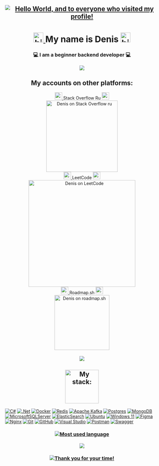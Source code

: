 <h2 align="center">
  <a href="#">
    <img src="https://capsule-render.vercel.app/api?type=waving&color=timeGradient&height=256&section=header&fontColor=ffffff&text=Hello%20World,&fontSize=75&animation=fadeIn&fontAlignY=38&desc=and%20to%20everyone%20who%20visited%20my%20profile!&descAlignY=55&descAlign=62" alt="Hello World, and to everyone who visited my profile!"/>
  </a>
</h2>
<h1 align="center">
  <a href="#">
    <img src="https://github.com/blackcater/blackcater/raw/main/images/Hi.gif" alt="hi" height="32"/>
  </a>
  My name is Denis  
  <a href="#">
    <img src="https://github.com/blackcater/blackcater/raw/main/images/Hi.gif" alt="hi" height="32"/>
  </a>
</h1>
<h3 align="center">💻 I am a beginner backend developer 💻</h3>

<h5 align="center">
  <a href="#">
    <img src="https://capsule-render.vercel.app/api?type=rect&height=1&color=timeGradient"/>
  </a>
</h5>

<h2 align="center">My accounts on other platforms:</h2>


  <div align="center">
    <a href="#">
      <img src="https://github.com/deniskasosiska/deniskasosiska/assets/44068354/c6a3debc-ccf3-4443-afba-910ac7735a53" height="24"/>
    </a>
    Stack Overflow Ru 
    <a href="#">
      <img src="https://github.com/deniskasosiska/deniskasosiska/assets/44068354/c6a3debc-ccf3-4443-afba-910ac7735a53" height="24"/>
    </a>
    <br/>
    <a href="https://ru.stackoverflow.com/users/592447/deniska-sosiska/">
      <picture>
        <source media="(prefers-color-scheme: dark)" srcset="https://github-readme-stackoverflow.zohan.tech/?userID=592447&theme=dark&site=ru.stackoverflow">
        <source media="(prefers-color-scheme: light)" srcset="https://github-readme-stackoverflow.zohan.tech/?userID=592447&site=ru.stackoverflow">
        <img alt="Denis on Stack Overflow ru" height="234" src="https://github-readme-stackoverflow.zohan.tech/?userID=592447&theme=dark&site=ru.stackoverflow">
      </picture>
    </a>
  </div>
<div align="center">
    <a href="#">
      <img src="https://github.com/deniskasosiska/deniskasosiska/assets/44068354/afcf3c3c-3e65-4f72-af6c-27f7745d1038" height="24"/>
    </a>
    LeetCode
    <a href="#">
      <img src="https://github.com/deniskasosiska/deniskasosiska/assets/44068354/afcf3c3c-3e65-4f72-af6c-27f7745d1038" height="24"/>
    </a>
    <br/>
    <a href="https://leetcode.com/u/DeniskaSosiSka/">
      <picture>
        <source media="(prefers-color-scheme: dark)" srcset="https://leetcard.jacoblin.cool/DeniskaSosiSka?theme=nord&ext=heatmap">
        <source media="(prefers-color-scheme: light)" srcset="https://leetcard.jacoblin.cool/DeniskaSosiSka?theme=unicorn&ext=heatmap">
        <img alt="Denis on LeetCode" width="350" src="https://leetcard.jacoblin.cool/DeniskaSosiSka?theme=nord&ext=heatmap">
      </picture>
    </a>
  </div>
  <div align="center">
    <a href="#">
      <img src="https://github.com/deniskasosiska/deniskasosiska/assets/44068354/2611ec99-2c26-4f3e-aeeb-837e6b53bce7" height="24"/>
    </a>
    Roadmap.sh
    <a href="#">
      <img src="https://github.com/deniskasosiska/deniskasosiska/assets/44068354/2611ec99-2c26-4f3e-aeeb-837e6b53bce7" height="24"/>
    </a>
    <br/>
    <a href="https://roadmap.sh/u/deniskasosiska">
      <picture>
        <source media="(prefers-color-scheme: dark)" srcset="https://roadmap.sh/card/wide/66585408b998f3b3c7e77baf?variant=dark">
        <source media="(prefers-color-scheme: light)" srcset="https://roadmap.sh/card/wide/66585408b998f3b3c7e77baf?variant=light">
        <img alt="Denis on roadmap.sh" height="180" src="https://roadmap.sh/card/wide/66585408b998f3b3c7e77baf?variant=dark">
      </picture>
    </a>
  </div>

  <h5 align="center">
    <a href="#">
      <img src="https://capsule-render.vercel.app/api?type=rect&height=1&color=timeGradient"/>
    </a>
  </h5>
  
  <h2 align="center">
    <a href="#">
      <picture>
        <source media="(prefers-color-scheme: dark)" srcset="https://capsule-render.vercel.app/api?type=venom&height=200&color=timeGradient&text=My%20stack:&fontAlign=49&reversal=false&section=header&fontColor=ffffff&fontSize=50&fontAlignY=55&strokeWidth=1&stroke=aaaaaa">
        <source media="(prefers-color-scheme: light)" srcset="https://capsule-render.vercel.app/api?type=venom&height=200&color=timeGradient&text=My%20stack:&fontAlign=49&reversal=false&section=header&fontColor=000000&fontSize=50&fontAlignY=55&strokeWidth=1&stroke=aaaaaa">
        <img alt="My stack:" height="110" src="https://capsule-render.vercel.app/api?type=venom&height=200&color=timeGradient&text=My%20stack:&fontAlign=49&reversal=false&section=header&fontColor=ffffff&fontSize=50&fontAlignY=55&strokeWidth=1&stroke=aaaaaa">
      </picture>
    </a>
  </h2>

[![C#](https://img.shields.io/badge/c%23-%23239120.svg?style=for-the-badge&logo=csharp&logoColor=white)](#)
[![.Net](https://img.shields.io/badge/.NET-5C2D91?style=for-the-badge&logo=.net&logoColor=white)](#)
[![Docker](https://img.shields.io/badge/docker-%230db7ed.svg?style=for-the-badge&logo=docker&logoColor=white)](#)
[![Redis](https://img.shields.io/badge/redis-%23DD0031.svg?style=for-the-badge&logo=redis&logoColor=white)](#)
[![Apache Kafka](https://img.shields.io/badge/Apache%20Kafka-000?style=for-the-badge&logo=apachekafka)](#)
[![Postgres](https://img.shields.io/badge/postgres-%23316192.svg?style=for-the-badge&logo=postgresql&logoColor=white)](#)
[![MongoDB](https://img.shields.io/badge/MongoDB-%234ea94b.svg?style=for-the-badge&logo=mongodb&logoColor=white)](#)
[![MicrosoftSQLServer](https://img.shields.io/badge/Microsoft%20SQL%20Server-CC2927?style=for-the-badge&logo=microsoft%20sql%20server&logoColor=white)](#)
[![ElasticSearch](https://img.shields.io/badge/-ElasticSearch-005571?style=for-the-badge&logo=elasticsearch)](#)
[![Ubuntu](https://img.shields.io/badge/Ubuntu-E95420?style=for-the-badge&logo=ubuntu&logoColor=white)](#)
[![Windows 11](https://img.shields.io/badge/Windows%2011-%230079d5.svg?style=for-the-badge&logo=Windows%2011&logoColor=white)](#)
[![Figma](https://img.shields.io/badge/figma-%23F24E1E.svg?style=for-the-badge&logo=figma&logoColor=white)](#)
[![Nginx](https://img.shields.io/badge/nginx-%23009639.svg?style=for-the-badge&logo=nginx&logoColor=white)](#)
[![Git](https://img.shields.io/badge/git-%23F05033.svg?style=for-the-badge&logo=git&logoColor=white)](#)
[![GitHub](https://img.shields.io/badge/github-%23121011.svg?style=for-the-badge&logo=github&logoColor=white)](#)
[![Visual Studio](https://img.shields.io/badge/Visual%20Studio-5C2D91.svg?style=for-the-badge&logo=visual-studio&logoColor=white)](#)
[![Postman](https://img.shields.io/badge/Postman-FF6C37?style=for-the-badge&logo=postman&logoColor=white)](#)
[![Swagger](https://img.shields.io/badge/-Swagger-%23Clojure?style=for-the-badge&logo=swagger&logoColor=white)](#)

<h3 align="center">
  <a href="#">
    <img src="https://github-readme-stats.vercel.app/api/top-langs/?username=deniskasosiska&layout=compact" alt="Most used language"/>
  </a>
</h3>

<h5 align="center">
  <a href="#">
    <img src="https://capsule-render.vercel.app/api?type=rect&height=1&color=timeGradient"/>
  </a>
</h5>

<h3 align="center">
  <a href="#">
    <picture>
      <source media="(prefers-color-scheme: dark)" srcset="https://readme-typing-svg.herokuapp.com?font=Fira+Code&size=25&pause=1800&color=FFEEEE&center=true&vCenter=true&random=false&width=800&lines=If+you+liked+one+of+my+repositories%2C+put+a+star+%E2%AD%90;%E2%9D%A4+Thank+you+for+your+time!+%E2%9D%A4">
      <source media="(prefers-color-scheme: light)" srcset="https://readme-typing-svg.herokuapp.com?font=Fira+Code&size=25&pause=1800&color=110000&center=true&vCenter=true&random=false&width=800&lines=If+you+liked+one+of+my+repositories%2C+put+a+star+%E2%AD%90;%E2%9D%A4+Thank+you+for+your+time!+%E2%9D%A4">
      <img alt="Thank you for your time!" src="https://readme-typing-svg.herokuapp.com?font=Fira+Code&size=25&pause=1800&color=FFEEEE&center=true&vCenter=true&random=false&width=800&lines=If+you+liked+one+of+my+repositories%2C+put+a+star+%E2%AD%90;%E2%9D%A4+Thank+you+for+your+time!+%E2%9D%A4">
    </picture>
  </a>
</h3>

<!-- 
https://github.com/deniskasosiska/deniskasosiska/assets/44068354/259355b5-4137-47bf-81fb-60f428a769e3 
<a href="#"><img src="https://github.com/deniskasosiska/deniskasosiska/assets/44068354/b44d969a-d630-45f2-9ea7-c47cbb88ee2d" alt="Java" height="24"/></a>
<a href="#"><img src="https://github.com/deniskasosiska/deniskasosiska/assets/44068354/81ce38dd-4fa5-4fdb-be20-0ba0fbdebe61" alt="C#" height="24"/></a>
-->
